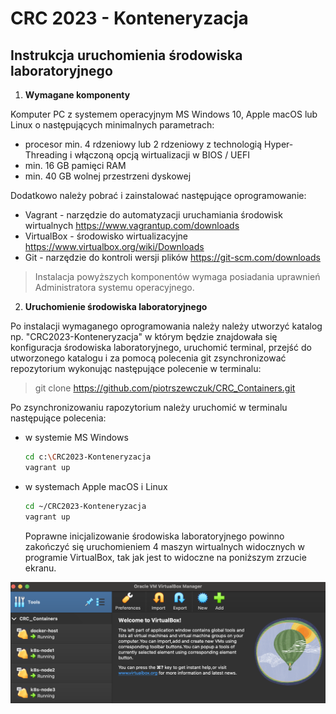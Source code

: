 # CRC 2023 - Konteneryzacja

## Instrukcja uruchomienia środowiska laboratoryjnego

1. **Wymagane komponenty**

Komputer PC z systemem operacyjnym MS Windows 10, Apple macOS lub Linux o następujących minimalnych parametrach:

- procesor min. 4 rdzeniowy lub 2 rdzeniowy z technologią Hyper-Threading i włączoną opcją wirtualizacji w BIOS / UEFI
- min. 16 GB pamięci RAM
- min. 40 GB wolnej przestrzeni dyskowej

Dodatkowo należy pobrać i zainstalować następujące oprogramowanie:

- Vagrant - narzędzie do automatyzacji uruchamiania środowisk wirtualnych https://www.vagrantup.com/downloads
- VirtualBox - środowisko wirtualizacyjne https://www.virtualbox.org/wiki/Downloads
- Git - narzędzie do kontroli wersji plików https://git-scm.com/downloads

> Instalacja powyższych komponentów wymaga posiadania uprawnień Administratora systemu operacyjnego. 

2. **Uruchomienie środowiska laboratoryjnego**

Po instalacji wymaganego oprogramowania należy należy utworzyć katalog np. "CRC2023-Konteneryzacja" w którym będzie znajdowała się konfiguracja środowiska laboratoryjnego, uruchomić terminal, przejść do utworzonego katalogu i za pomocą polecenia git zsynchronizować repozytorium wykonując następujące polecenie w terminalu:

> git clone https://github.com/piotrszewczuk/CRC_Containers.git
 
Po zsynchronizowaniu rapozytorium należy uruchomić w terminalu następujące polecenia: 

- w systemie MS Windows
  
  ```bash
  cd c:\CRC2023-Konteneryzacja
  vagrant up
  ```
- w systemach Apple macOS i Linux
  
  ```bash
  cd ~/CRC2023-Konteneryzacja
  vagrant up
  ```
  
  Poprawne inicjalizowanie środowiska laboratoryjnego powinno zakończyć się uruchomieniem 4 maszyn wirtualnych widocznych w programie VirtualBox, tak jak jest to widoczne na poniższym zrzucie ekranu.

![](https://github.com/piotrszewczuk/CRC_Containers/blob/main/Images/zz-crc-containers.png)
